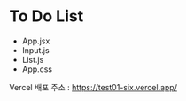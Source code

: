 # To Do List

- App.jsx
- Input.js
- List.js
- App.css

Vercel 배포 주소 : https://test01-six.vercel.app/
